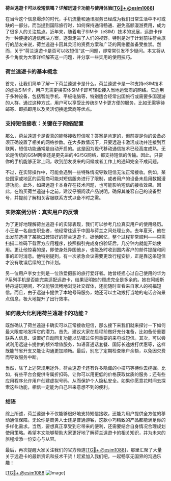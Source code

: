 **荷兰遠遊卡可以收短信嗎？详解远遊卡功能与使用体验[[TG💪+ @esim1088](https://t.me/s/esim1088)]**

在当今这个信息爆炸的时代，手机流量和通讯服务已经成为我们日常生活中不可或缺的一部分。而当提到国际旅行时，如何保持通讯畅通、避免高额漫游费用，成为了很多人的关注焦点。近年来，随着电子SIM卡（eSIM）技术的发展，远遊卡作为一种便捷的通信解决方案，逐渐走进了人们的视野。特别是对于计划前往荷兰旅行的朋友来说，荷兰遠遊卡因其灵活的资费方案和广泛的网络覆盖备受推崇。然而，关于“荷兰遠遊卡是否可以收短信”这一问题，却常常引发不少疑问。本文将从多个角度为大家详细解答这一问题，并分享一些实用的使用技巧。

### 荷兰遠遊卡的基本概念

首先，让我们简单了解一下荷兰遠遊卡是什么。荷兰遠遊卡是一种支持eSIM技术的虚拟SIM卡，用户无需更换实体SIM卡即可轻松接入当地运营商的网络。它适用于多种设备，包括智能手机、平板电脑等，特别适合经常出国旅行或需要多国漫游的人群。通过这种方式，用户可以享受比传统SIM卡更方便的服务，比如无需等待邮寄、即插即用以及灵活切换运营商等优点。

### 支持短信接收：关键在于网络配置

那么，荷兰遠遊卡是否真的能够接收短信呢？答案是肯定的，但前提是你的设备必须正确设置了相关的网络参数。在大多数情况下，只要远遊卡激活成功并连接到互联网，短信功能通常是自动开启的。这是因为现代移动通信技术已经高度成熟，无论是传统的GSM网络还是更先进的4G/5G网络，都支持短信的传输。因此，只要你的手机能够正常上网，收到朋友发来的问候或者工作上的通知完全不成问题。

不过，在实际操作中，可能会遇到一些特殊情况导致短信无法正常接收。例如，某些国家或地区的运营商可能对短信服务进行了限制，或者用户的设备未启用数据漫游功能。此外，如果远遊卡本身存在技术问题，也可能影响短信的接收效果。因此，在购买荷兰遠遊卡之前，建议仔细阅读产品说明，确保其兼容自己的设备型号，并提前了解相关客服联系方式以备不时之需。

### 实际案例分析：真实用户的反馈

为了更好地理解荷兰遠遊卡的实际表现，我们可以参考几位真实用户的使用经历。小王是一名自由职业者，他经常往返于中国与荷兰之间处理业务。去年夏天，他在出发前选择了某款口碑较好的荷兰遠遊卡。据他回忆，整个过程非常顺利——只需扫描二维码下载官方应用程序，按照指引完成身份验证后，几分钟内就能开始使用。更让他惊喜的是，即使身处异国他乡，也能及时收到国内客户的邮件提醒和同事的即时消息。他特别提到，有一次紧急会议需要更改行程安排，正是靠这条短信才没有耽误后续的工作计划。

另一位用户李女士则是一位热爱摄影的旅行爱好者。她曾经担心过自己使用的华为P系列手机是否能完美适配远遊卡，结果证明她的顾虑完全是多余的。她在阿姆斯特丹游玩期间，不仅能够流畅地浏览社交媒体，还能随时查看来自家人的祝福短信。而且，由于远遊卡提供了本地号码服务，她还可以主动拨打当地的电话咨询景点信息，极大地提升了出行效率。

### 如何最大化利用荷兰遠遊卡的功能？

既然确认了荷兰遠遊卡确实可以正常接收短信，那么接下来我们就来探讨一下如何最大限度地发挥它的潜力。首先，建议大家在启程前做好充分准备，比如备份重要联系人信息、设置好自动回复功能以防错过任何重要的来电或短信。其次，可以尝试利用远遊卡提供的额外增值服务，如语音通话套餐、国际长途拨打优惠等，这样既能节省开支又能让沟通更加顺畅。最后，别忘了定期检查账户余额，以免因欠费而导致服务中断。

当然，除了上述常规用途外，荷兰遠遊卡还有许多隐藏的小技巧等待你去挖掘。比如，有些平台会提供专属折扣码，让你可以用更低的价格获取优质的服务；还有些应用程序允许用户创建虚拟号码，从而保护个人隐私安全。如果你愿意花时间去探索这些功能，相信一定能为自己带来意想不到的便利。

### 结语

综上所述，荷兰遠遊卡不仅能够很好地支持短信接收，还能为用户提供全方位的移动通信保障。无论你是商务人士还是普通游客，这款小巧精致的产品都能满足你的多样化需求。当然，要想真正享受到它带来的便利，还需要结合自身情况合理规划使用策略。希望本文能够帮助大家更好地了解荷兰遠遊卡的相关知识，并为未来的旅程增添一份安心与从容。

最后，再次提醒大家关注我们的官方频道[[TG💪+ @esim1088](https://t.me/s/esim1088)]，那里汇聚了大量关于远遊卡的最新资讯和技术干货！赶紧加入我们吧，一起畅享无国界的沟通乐趣！

[[TG💪+ @esim1088](https://t.me/s/esim1088) ![Image](https://i.postimg.cc/4NQfJmqS/Snipaste-2025-05-13-00-14-12.png)]